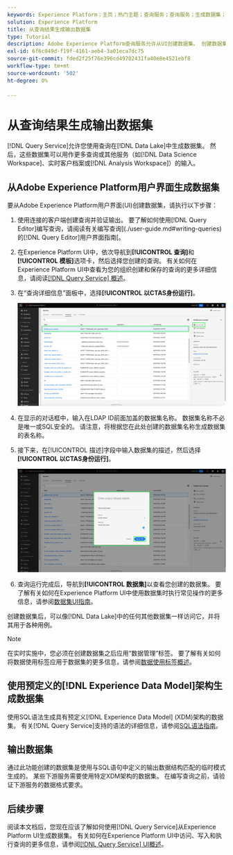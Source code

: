 ```yaml
---
keywords: Experience Platform；主页；热门主题；查询服务；查询服务；生成数据集；生成数据集；创建数据集；
solution: Experience Platform
title: 从查询结果生成输出数据集
type: Tutorial
description: Adobe Experience Platform查询服务允许从UI创建数据集。 创建数据集后，可以像数据湖中的任何其他数据集一样访问它，并将其用于各种用例。
exl-id: 6f6c049d-f19f-4161-aeb4-3a01eca7dc75
source-git-commit: fded2f25f76e396cd49702431fa40e8e4521ebf8
workflow-type: tm+mt
source-wordcount: '502'
ht-degree: 0%

---
```


# 从查询结果生成输出数据集

[!DNL Query Service]允许您使用查询在[!DNL Data Lake]中生成数据集。 然后，这些数据集可以用作更多查询或其他服务（如[!DNL Data Science Workspace]、实时客户档案或[!DNL Analysis Workspace]）的输入。

## 从Adobe Experience Platform用户界面生成数据集

要从Adobe Experience Platform用户界面(UI)创建数据集，请执行以下步骤：

1. 使用连接的客户端创建查询并验证输出。 要了解如何使用[!DNL Query Editor]编写查询，请阅读有关编写查询](./user-guide.md#writing-queries)的[!DNL Query Editor]用户界面指南[。

2. 在Experience Platform UI中，依次导航到&#x200B;**[!UICONTROL 查询]**&#x200B;和&#x200B;**[!UICONTROL 模板]**&#x200B;选项卡，然后选择您创建的查询。 有关如何在Experience Platform UI中查看为您的组织创建和保存的查询的更多详细信息，请阅读[[!DNL Query Service] 概述](./overview.md#browse)。

3. 在“查询详细信息”面板中，选择&#x200B;**[!UICONTROL 以CTAS身份运行]**。

   ![查询工作区[!UICONTROL 模板]选项卡（选择[!UICONTROL 作为CTAS运行]）突出显示。](../images/ui/create-datasets/run-as-ctas.png)

4. 在显示的对话框中，输入在LDAP ID前面加盖的数据集名称。 数据集名称不必是唯一或SQL安全的。 请注意，将根据您在此处创建的数据集名称生成数据集的表名称。

5. 接下来，在[!UICONTROL 描述]字段中输入数据集的描述，然后选择&#x200B;**[!UICONTROL 以CTAS身份运行]**。

   ![包含数据集详细信息的“输出数据集”对话框，并[!UICONTROL 作为CTAS运行]突出显示](../images/ui/create-datasets/run-query.png)

6. 查询运行完成后，导航到&#x200B;**[!UICONTROL 数据集]**&#x200B;以查看您创建的数据集。 要了解有关如何在Experience Platform UI中使用数据集时执行常见操作的更多信息，请参阅[数据集UI指南](../../catalog/datasets/user-guide.md)。

创建数据集后，可以像[!DNL Data Lake]中的任何其他数据集一样访问它，并将其用于各种用例。

>[!NOTE]
>
>在实时实施中，您必须在创建数据集之后应用“数据管理”标签。 要了解有关如何将数据使用标签应用于数据集的更多信息，请参阅[数据使用标签概述](../../data-governance/labels/overview.md)。

## 使用预定义的[!DNL Experience Data Model]架构生成数据集

使用SQL语法生成具有预定义[!DNL Experience Data Model] (XDM)架构的数据集。 有关[!DNL Query Service]支持的语法的详细信息，请参阅[SQL语法指南](../sql/syntax.md#create-table-as-select)。

## 输出数据集

通过此功能创建的数据集是使用与SQL语句中定义的输出数据结构匹配的临时模式生成的。 某些下游服务需要使用特定XDM架构的数据集。 在编写查询之前，请验证下游服务的数据格式要求。

## 后续步骤

阅读本文档后，您现在应该了解如何使用[!DNL Query Service]从Experience Platform UI生成数据集。 有关如何在Experience Platform UI中访问、写入和执行查询的更多信息，请参阅[[!DNL Query Service] UI概述](./overview.md)。

